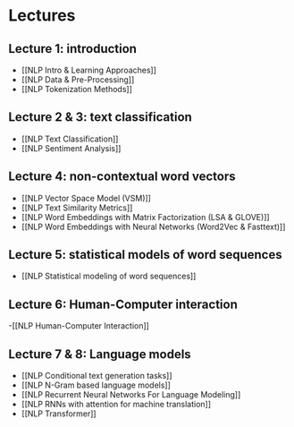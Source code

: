 # Lectures
## Lecture 1: introduction
- [[NLP Intro & Learning Approaches]]
- [[NLP Data & Pre-Processing]]
- [[NLP Tokenization Methods]]

## Lecture 2 & 3: text classification
- [[NLP Text Classification]]
- [[NLP Sentiment Analysis]]

## Lecture 4: non-contextual word vectors
- [[NLP Vector Space Model (VSM)]]
- [[NLP Text Similarity Metrics]]
- [[NLP Word Embeddings with Matrix Factorization (LSA & GLOVE)]]
- [[NLP Word Embeddings with Neural Networks (Word2Vec & Fasttext)]]

## Lecture 5: statistical models of word sequences
- [[NLP Statistical modeling of word sequences]]

## Lecture 6: Human-Computer interaction
-[[NLP Human-Computer Interaction]]

## Lecture 7 & 8: Language models
- [[NLP Conditional text generation tasks]]
- [[NLP N-Gram based language models]]
- [[NLP Recurrent Neural Networks For Language Modeling]]
- [[NLP RNNs with attention for machine translation]]
- [[NLP Transformer]]